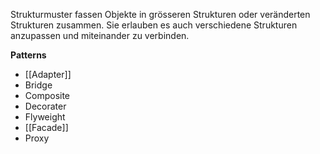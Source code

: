 Strukturmuster fassen Objekte in grösseren Strukturen oder veränderten Strukturen zusammen.
Sie erlauben es auch verschiedene Strukturen anzupassen und miteinander zu verbinden.

**Patterns**
- [[Adapter]]
- Bridge
- Composite
- Decorater
- Flyweight
- [[Facade]]
- Proxy
